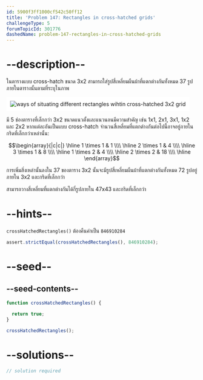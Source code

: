 ```yaml
---
id: 5900f3ff1000cf542c50ff12
title: 'Problem 147: Rectangles in cross-hatched grids'
challengeType: 5
forumTopicId: 301776
dashedName: problem-147-rectangles-in-cross-hatched-grids
---
```


# --description--

ในตารางแบบ cross-hatch ขนาด 3x2 สามารถใส่รูปสี่เหลี่ยมผืนผ้าที่แตกต่างกันทั้งหมด 37 รูปภายในตารางนั้นตามที่ระบุในภาพ

<img class="img-responsive center-block" alt="ways of situating different rectangles wihtin cross-hatched 3x2 grid" src="https://cdn.freecodecamp.org/curriculum/project-euler/rectangles-in-cross-hatched-grids.png" style="background-color: white; padding: 10px;">

มี 5 ช่องตารางที่เล็กกว่า 3x2 ขนาดแนวตั้งและแนวนอนมีความสำคัญ เช่น 1x1, 2x1, 3x1, 1x2 และ 2x2 หากแต่ละอันเป็นแบบ cross-hatch จำนวนสี่เหลี่ยมที่แตกต่างกันต่อไปนี้อาจอยู่ภายในกริดที่เล็กกว่าเหล่านั้น:

$$\begin{array}{|c|c|}
\hline
  1 \times 1 & 1  \\\\ \hline
  2 \times 1 & 4  \\\\ \hline
  3 \times 1 & 8  \\\\ \hline
  1 \times 2 & 4  \\\\ \hline
  2 \times 2 & 18 \\\\ \hline
\end{array}$$

การเพิ่มสิ่งเหล่านั้นลงใน 37 ของตาราง 3x2 นั้นจะมีรูปสี่เหลี่ยมผืนผ้าที่แตกต่างกันทั้งหมด 72 รูปอยู่ภายใน 3x2 และกริดที่เล็กกว่า

สามารถวางสี่เหลี่ยมที่แตกต่างกันได้กี่รูปภายใน 47x43 และกริดที่เล็กกว่า

# --hints--

`crossHatchedRectangles()` ต้องคืนค่าเป็น `846910284`

```js
assert.strictEqual(crossHatchedRectangles(), 846910284);
```

# --seed--

## --seed-contents--

```js
function crossHatchedRectangles() {

  return true;
}

crossHatchedRectangles();
```

# --solutions--

```js
// solution required
```
